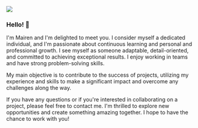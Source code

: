 
![](https://firebasestorage.googleapis.com/v0/b/full-flower-proyect.appspot.com/o/banner%20github.jpg?alt=media&token=02ced429-48eb-4818-8457-2e7959e4b209)
### Hello! 👋
I'm Mairen and I'm delighted to meet you. I consider myself a dedicated individual, and I'm passionate about continuous learning and personal and professional growth. I see myself as someone adaptable, detail-oriented, and committed to achieving exceptional results. I enjoy working in teams and have strong problem-solving skills.

My main objective is to contribute to the success of projects, utilizing my experience and skills to make a significant impact and overcome any challenges along the way.

If you have any questions or if you're interested in collaborating on a project, please feel free to contact me. I'm thrilled to explore new opportunities and create something amazing together. I hope to have the chance to work with you!


<!--
**Mairendon/Mairendon** is a ✨ _special_ ✨ repository because its `README.md` (this file) appears on your GitHub profile.

Here are some ideas to get you started:

- 🔭 I’m currently working on ...
- 🌱 I’m currently learning ...
- 👯 I’m looking to collaborate on ...
- 🤔 I’m looking for help with ...
- 💬 Ask me about ...
- 📫 How to reach me: ...
- 😄 Pronouns: ...
- ⚡ Fun fact: ...
-->

